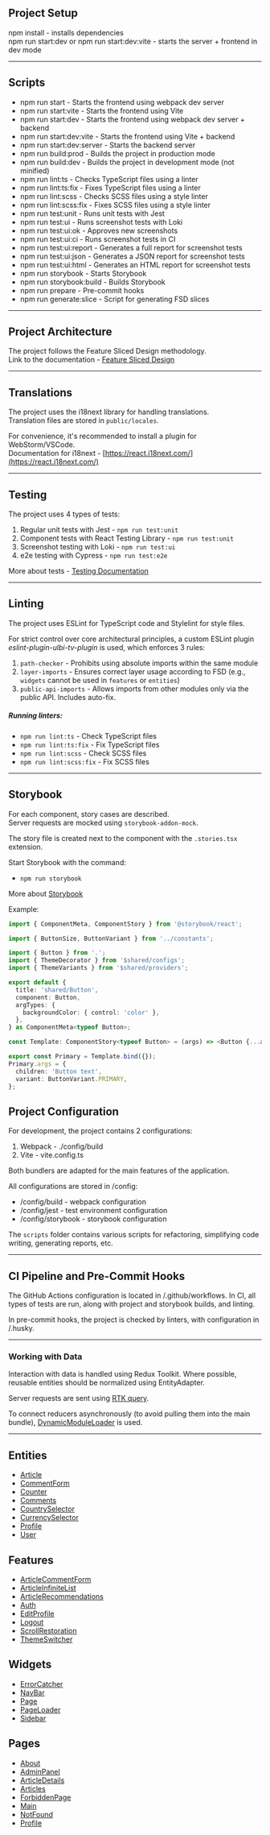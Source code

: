 ## Project Setup

npm install - installs dependencies  
npm run start:dev or npm run start:dev:vite - starts the server + frontend in dev mode

---

## Scripts

- npm run start - Starts the frontend using webpack dev server
- npm run start:vite - Starts the frontend using Vite
- npm run start:dev - Starts the frontend using webpack dev server + backend
- npm run start:dev:vite - Starts the frontend using Vite + backend
- npm run start:dev:server - Starts the backend server
- npm run build:prod - Builds the project in production mode
- npm run build:dev - Builds the project in development mode (not minified)
- npm run lint:ts - Checks TypeScript files using a linter
- npm run lint:ts:fix - Fixes TypeScript files using a linter
- npm run lint:scss - Checks SCSS files using a style linter
- npm run lint:scss:fix - Fixes SCSS files using a style linter
- npm run test:unit - Runs unit tests with Jest
- npm run test:ui - Runs screenshot tests with Loki
- npm run test:ui:ok - Approves new screenshots
- npm run test:ui:ci - Runs screenshot tests in CI
- npm run test:ui:report - Generates a full report for screenshot tests
- npm run test:ui:json - Generates a JSON report for screenshot tests
- npm run test:ui:html - Generates an HTML report for screenshot tests
- npm run storybook - Starts Storybook
- npm run storybook:build - Builds Storybook
- npm run prepare - Pre-commit hooks
- npm run generate:slice - Script for generating FSD slices

---

## Project Architecture

The project follows the Feature Sliced Design methodology.  
Link to the documentation - [Feature Sliced Design](https://feature-sliced.design/docs/get-started/tutorial)

---

## Translations

The project uses the i18next library for handling translations.  
Translation files are stored in `public/locales`.

For convenience, it's recommended to install a plugin for WebStorm/VSCode.  
Documentation for i18next - [https://react.i18next.com/](https://react.i18next.com/)

---

## Testing

The project uses 4 types of tests:

1. Regular unit tests with Jest - `npm run test:unit`
2. Component tests with React Testing Library - `npm run test:unit`
3. Screenshot testing with Loki - `npm run test:ui`
4. e2e testing with Cypress - `npm run test:e2e`

More about tests - [Testing Documentation](/docs/TESTS.md)

---

## Linting

The project uses ESLint for TypeScript code and Stylelint for style files.

For strict control over core architectural principles, a custom ESLint plugin _eslint-plugin-ulbi-tv-plugin_ is used, which enforces 3 rules:

1. `path-checker` - Prohibits using absolute imports within the same module
2. `layer-imports` - Ensures correct layer usage according to FSD (e.g., `widgets` cannot be used in `features` or `entities`)
3. `public-api-imports` - Allows imports from other modules only via the public API. Includes auto-fix.

##### Running linters:

- `npm run lint:ts` - Check TypeScript files
- `npm run lint:ts:fix` - Fix TypeScript files
- `npm run lint:scss` - Check SCSS files
- `npm run lint:scss:fix` - Fix SCSS files

---

## Storybook

For each component, story cases are described.  
Server requests are mocked using `storybook-addon-mock`.

The story file is created next to the component with the `.stories.tsx` extension.

Start Storybook with the command:

- `npm run storybook`

More about [Storybook](/docs/STORYBOOK.md)

Example:

```typescript
import { ComponentMeta, ComponentStory } from '@storybook/react';

import { ButtonSize, ButtonVariant } from '../constants';

import { Button } from '.';
import { ThemeDecorator } from '$shared/configs';
import { ThemeVariants } from '$shared/providers';

export default {
  title: 'shared/Button',
  component: Button,
  argTypes: {
    backgroundColor: { control: 'color' },
  },
} as ComponentMeta<typeof Button>;

const Template: ComponentStory<typeof Button> = (args) => <Button {...args} />;

export const Primary = Template.bind({});
Primary.args = {
  children: 'Button text',
  variant: ButtonVariant.PRIMARY,
};
```

## Project Configuration

For development, the project contains 2 configurations:

1. Webpack - ./config/build
2. Vite - vite.config.ts

Both bundlers are adapted for the main features of the application.

All configurations are stored in /config:

- /config/build - webpack configuration
- /config/jest - test environment configuration
- /config/storybook - storybook configuration

The `scripts` folder contains various scripts for refactoring, simplifying code writing, generating reports, etc.

---

## CI Pipeline and Pre-Commit Hooks

The GitHub Actions configuration is located in /.github/workflows.
In CI, all types of tests are run, along with project and storybook builds, and linting.

In pre-commit hooks, the project is checked by linters, with configuration in /.husky.

---

### Working with Data

Interaction with data is handled using Redux Toolkit.
Where possible, reusable entities should be normalized using EntityAdapter.

Server requests are sent using [RTK query](/src/shared/api/rtkApi.ts).

To connect reducers asynchronously (to avoid pulling them into the main bundle), [DynamicModuleLoader](/src/shared/lib/components/DynamicModuleLoader/DynamicModuleLoader.tsx) is used.

---

## Entities

- [Article](/src/entities/Article)
- [CommentForm](/src/entities/Comment)
- [Counter](/src/entities/Counter)
- [Comments](/src/entities/Comments)
- [CountrySelector](/src/entities/Country)
- [CurrencySelector](/src/entities/Currency)
- [Profile](/src/entities/Profile)
- [User](/src/entities/User)

## Features

- [ArticleCommentForm](/src/features/ArticleCommentForm/)
- [ArticleInfiniteList](/src/features/ArticleInfiniteList/)
- [ArticleRecommendations](/src/features/ArticleRecommendations/)
- [Auth](/src/features/Auth/)
- [EditProfile](/src/features/EditProfile/)
- [Logout](/src/features/Logout/)
- [ScrollRestoration](/src/features/ScrollRestoration/)
- [ThemeSwitcher](/src/features/ThemeSwitcher/)

## Widgets

- [ErrorCatcher](/src/widgets/ErrorCatcher/)
- [NavBar](/src/widgets/NavBar/)
- [Page](/src/widgets/Page/)
- [PageLoader](/src/widgets/PageLoader/)
- [Sidebar](/src/widgets/Sidebar/)

## Pages

- [About](/src/pages/About/)
- [AdminPanel](/src/pages/AdminPanel/)
- [ArticleDetails](/src/pages/ArticleDetails/)
- [Articles](/src/pages/Articles/)
- [ForbiddenPage](/src/pages/ForbiddenPage/)
- [Main](/src/pages/Main/)
- [NotFound](/src/pages/NotFound/)
- [Profile](/src/pages/Profile/)
